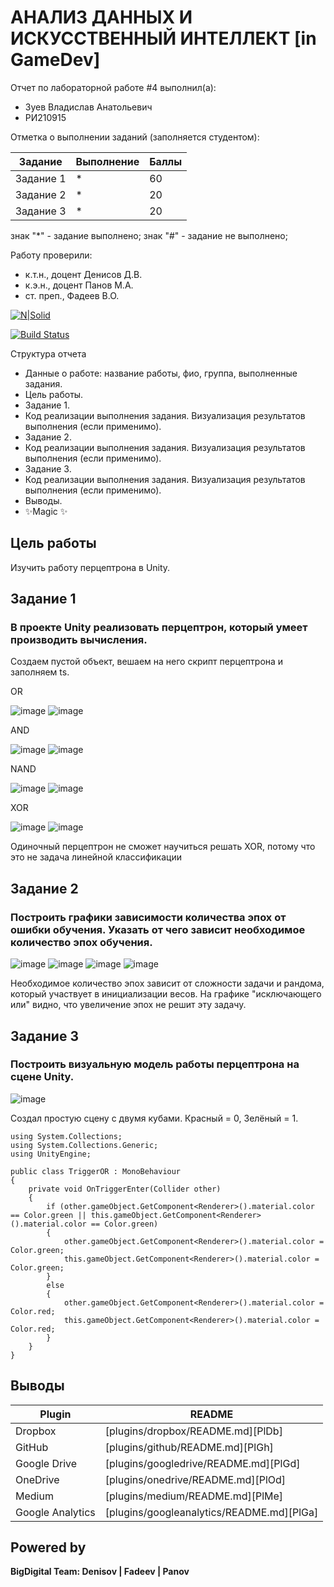 # АНАЛИЗ ДАННЫХ И ИСКУССТВЕННЫЙ ИНТЕЛЛЕКТ [in GameDev]
Отчет по лабораторной работе #4 выполнил(а):
- Зуев Владислав Анатольевич
- РИ210915

Отметка о выполнении заданий (заполняется студентом):

| Задание | Выполнение | Баллы |
| ------ | ------ | ------ |
| Задание 1 | * | 60 |
| Задание 2 | * | 20 |
| Задание 3 | * | 20 |

знак "*" - задание выполнено; знак "#" - задание не выполнено;

Работу проверили:
- к.т.н., доцент Денисов Д.В.
- к.э.н., доцент Панов М.А.
- ст. преп., Фадеев В.О.

[![N|Solid](https://cldup.com/dTxpPi9lDf.thumb.png)](https://nodesource.com/products/nsolid)

[![Build Status](https://travis-ci.org/joemccann/dillinger.svg?branch=master)](https://travis-ci.org/joemccann/dillinger)

Структура отчета

- Данные о работе: название работы, фио, группа, выполненные задания.
- Цель работы.
- Задание 1.
- Код реализации выполнения задания. Визуализация результатов выполнения (если применимо).
- Задание 2.
- Код реализации выполнения задания. Визуализация результатов выполнения (если применимо).
- Задание 3.
- Код реализации выполнения задания. Визуализация результатов выполнения (если применимо).
- Выводы.
- ✨Magic ✨

## Цель работы
Изучить работу перцептрона в Unity.

## Задание 1
### В проекте Unity реализовать перцептрон, который умеет производить вычисления.

Создаем пустой объект, вешаем на него скрипт перцептрона и заполняем ts.


OR

![image](https://user-images.githubusercontent.com/49882084/204563068-d22886d9-079b-401c-b78e-aadb82389f30.png)
![image](https://user-images.githubusercontent.com/49882084/204563135-7df68f72-98e9-499a-9c57-e948b0902055.png)


AND

![image](https://user-images.githubusercontent.com/49882084/204563836-5c0011f0-1c99-47bc-92ab-61d6bc86033c.png)
![image](https://user-images.githubusercontent.com/49882084/204563877-f7c901bf-0e1b-4b2e-968d-4af144db6194.png)


NAND

![image](https://user-images.githubusercontent.com/49882084/204564298-69cf91a5-3a67-48a7-89c9-66366e089cb0.png)
![image](https://user-images.githubusercontent.com/49882084/204564341-b3855ebe-75a9-4027-b947-88adf67c170f.png)


XOR

![image](https://user-images.githubusercontent.com/49882084/204564941-3deccfd9-ee93-4029-96d1-e424c18d783b.png)
![image](https://user-images.githubusercontent.com/49882084/204564966-25bfdc84-8fdb-4e2b-8029-478e2ca40205.png)

Одиночный перцептрон не сможет научиться решать XOR, потому что это не задача линейной классификации



## Задание 2
### Построить графики зависимости количества эпох от ошибки обучения. Указать от чего зависит необходимое количество эпох обучения.

![image](https://user-images.githubusercontent.com/49882084/204572655-8744d6d7-c9ca-4903-915b-7b2712e03d64.png)
![image](https://user-images.githubusercontent.com/49882084/204572710-494306b1-f62a-4160-8cbd-14258d0fab7e.png)
![image](https://user-images.githubusercontent.com/49882084/204572764-294e708b-0b41-481c-ab79-5bfa1e0e0431.png)
![image](https://user-images.githubusercontent.com/49882084/204572801-8f99ead6-b53a-45f2-a3e5-37236317bec9.png)

Необходимое количество эпох зависит от сложности задачи и рандома, который участвует в инициализации весов.
На графике "исключающего или" видно, что увеличение эпох не решит эту задачу.



## Задание 3
### Построить визуальную модель работы перцептрона на сцене Unity.

![image](https://user-images.githubusercontent.com/49882084/204587270-ab5de9a7-3941-4095-8cce-4dcc686220d7.png)

Создал простую сцену с двумя кубами. Красный = 0, Зелёный = 1.

```
using System.Collections;
using System.Collections.Generic;
using UnityEngine;

public class TriggerOR : MonoBehaviour
{
    private void OnTriggerEnter(Collider other) 
    {
        if (other.gameObject.GetComponent<Renderer>().material.color == Color.green || this.gameObject.GetComponent<Renderer>().material.color == Color.green) 
        {
            other.gameObject.GetComponent<Renderer>().material.color = Color.green;
            this.gameObject.GetComponent<Renderer>().material.color = Color.green;
        }
        else
        {
            other.gameObject.GetComponent<Renderer>().material.color = Color.red;
            this.gameObject.GetComponent<Renderer>().material.color = Color.red;
        }
    }
}
```



## Выводы



| Plugin | README |
| ------ | ------ |
| Dropbox | [plugins/dropbox/README.md][PlDb] |
| GitHub | [plugins/github/README.md][PlGh] |
| Google Drive | [plugins/googledrive/README.md][PlGd] |
| OneDrive | [plugins/onedrive/README.md][PlOd] |
| Medium | [plugins/medium/README.md][PlMe] |
| Google Analytics | [plugins/googleanalytics/README.md][PlGa] |

## Powered by

**BigDigital Team: Denisov | Fadeev | Panov**
